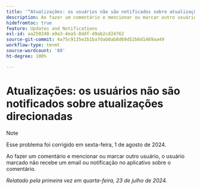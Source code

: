```yaml
---
title: '“Atualizações: os usuários não são notificados sobre atualizações direcionadas”'
description: Ao fazer um comentário e mencionar ou marcar outro usuário, o usuário marcado não recebe um email ou notificação no aplicativo sobre o comentário.
hidefromtoc: true
feature: Updates and Notifications
exl-id: aa250248-a9a3-4ea5-8ddf-d9ab2cd24762
source-git-commit: 4a75c9135e2b1ba7dab0ab8d69d52b6d1469aa49
workflow-type: tm+mt
source-wordcount: '80'
ht-degree: 100%

---
```


# Atualizações: os usuários não são notificados sobre atualizações direcionadas

>[!NOTE]
>
>Esse problema foi corrigido em sexta-feira, 1 de agosto de 2024.

Ao fazer um comentário e mencionar ou marcar outro usuário, o usuário marcado não recebe um email ou notificação no aplicativo sobre o comentário.

_Relatado pela primeira vez em quarta-feira, 23 de julho de 2024._
